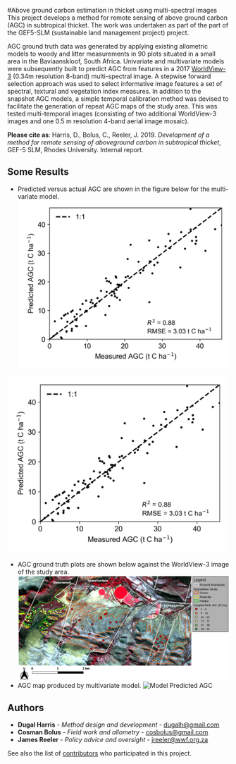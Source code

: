 #Above ground carbon estimation in thicket using multi-spectral images
This project develops a method for remote sensing of above ground carbon (AGC) in subtropical thicket.  The work was undertaken as part of the part of the GEF5-SLM (sustainable land management project) project. 

AGC ground truth data was generated by applying existing allometric models to woody and litter measurements in 90 plots situated in a small area in the Baviaanskloof, South Africa. Univariate and multivariate models were subsequently built to predict AGC from features in a 2017 [WorldView-3](http://worldview3.digitalglobe.com/) (0.34m resolution 8-band) multi-spectral image.  A stepwise forward selection approach was used to select informative image features a set of spectral, textural and vegetation index measures.  In addition to the snapshot AGC models, a simple temporal calibration method was devised to facilitate the generation of repeat AGC maps of the study area.  This was tested multi-temporal images (consisting of two additional WorldView-3 images and one 0.5 m resolution 4-band aerial image mosaic). 
   
**Please cite as**: 
Harris, D., Bolus, C., Reeler, J. 2019. *Development of a method for remote sensing of aboveground carbon in subtropical thicket*, GEF-5 SLM, Rhodes University. Internal report.

## Some Results
- Predicted versus actual AGC are shown in the figure below for the multi-variate model.
![Predicted vs actual AGC](data/outputs/Plots/meas_vs_pred_agc_multivariate_model_b.png)
<img src="data/outputs/plots/meas_vs_pred_agc_multivariate_model_b.png" data-canonical-src="data/outputs/plots/meas_vs_pred_agc_multivariate_model_b.png" alt="Predicted vs actual AGC" width="500"/>

- AGC ground truth plots are shown below against the WorldView-3 image of the study area. 
![Study area with AGC ground plots](data/outputs/plots/study_area_map_wv3_aug_2017.png)
- AGC map produced by multivariate model. 
![Model Predicted AGC](data/outputs/plots/study_area__map_univariate_agc.png)

## Authors
* **Dugal Harris** - *Method design and development* - [dugalh@gmail.com](mailto:dugalh@gmail.com)
* **Cosman Bolus** - *Field work and allometry* - [cosbolus@gmail.com](mailto:cosbolus@gmail.com)
* **James Reeler** - *Policy advice and oversight* - [jreeler@wwf.org.za](mailto:jreeler@wwf.org.za)

See also the list of [contributors](https://github.com/your/project/contributors) who participated in this project.